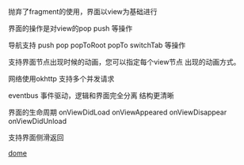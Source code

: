 
抛弃了fragment的使用，界面以view为基础进行

界面的操作是对view的pop push 等操作

导航支持 push pop popToRoot popTo switchTab 等操作

支持界面节点出现时候的动画，您可以指定每个view节点 出现的动画方式。

网络使用okhttp 支持多个并发请求

eventbus 事件驱动，逻辑和界面完全分离 结构更清晰

界面的生命周期  onViewDidLoad onViewAppeared onViewDisappear onViewDidUnload 

支持界面侧滑返回

[dome](https://github.com/mifeng135/AndroidFrame/blob/master/debug.apk)



